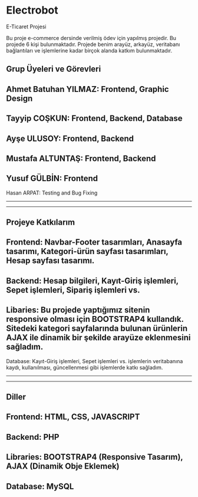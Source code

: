 # Electrobot
E-Ticaret Projesi

Bu proje e-commerce dersinde verilmiş ödev için yapılmış projedir. Bu projede 6 kişi bulunmaktadır.
Projede benim arayüz, arkayüz, veritabanı bağlantıları ve işlemlerine kadar birçok alanda katkım bulunmaktadır.

Grup Üyeleri ve Görevleri
------------------------------
Ahmet Batuhan YILMAZ: Frontend, Graphic Design
------------------------------
Tayyip COŞKUN: Frontend, Backend, Database
------------------------------
Ayşe ULUSOY: Frontend, Backend
------------------------------
Mustafa ALTUNTAŞ: Frontend, Backend
------------------------------
Yusuf GÜLBİN: Frontend
------------------------------
Hasan ARPAT: Testing and Bug Fixing

------------------------------
------------------------------

Projeye Katkılarım
------------------------------
Frontend: Navbar-Footer tasarımları, Anasayfa tasarımı, Kategori-ürün sayfası tasarımları, Hesap sayfası tasarımı.
------------------------------
Backend: Hesap bilgileri, Kayıt-Giriş işlemleri, Sepet işlemleri, Sipariş işlemleri vs.
------------------------------
Libaries: Bu projede yaptığımız sitenin responsive olması için BOOTSTRAP4 kullandık. Sitedeki kategori sayfalarında bulunan ürünlerin AJAX ile dinamik bir şekilde arayüze eklenmesini sağladım.
------------------------------
Database: Kayıt-Giriş işlemleri, Sepet işlemleri vs. işlemlerin veritabanına kaydı, kullanılması, güncellenmesi gibi işlemlerde katkı sağladım.

------------------------------
------------------------------

Diller
------------------------------
Frontend: HTML, CSS, JAVASCRIPT
------------------------------
Backend: PHP
------------------------------
Libraries: BOOTSTRAP4 (Responsive Tasarım), AJAX (Dinamik Obje Eklemek)
------------------------------
Database: MySQL
------------------------------
